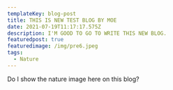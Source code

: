 ```yaml
---
templateKey: blog-post
title: THIS IS NEW TEST BLOG BY MOE
date: 2021-07-19T11:17:17.575Z
description: I'M GOOD TO GO TO WRITE THIS NEW BLOG.
featuredpost: true
featuredimage: /img/pre6.jpeg
tags:
  - Nature
---
```

Do I show the nature image here on this blog?
